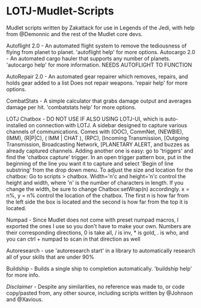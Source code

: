 # LOTJ-Mudlet-Scripts
Mudlet scripts written by Zakattack for use in Legends of the Jedi, with help from @Demonnic and the rest of the Mudlet core devs.

Autoflight 2.0  - An automated flight system to remove the tediousness of flying from planet to planet. 'autoflight help' for more options.
Autocargo 2.0		- An automated cargo hauler that supports any number of planets. 'autocargo help' for more information. NEEDS AUTOFLIGHT TO FUNCTION

AutoRepair 2.0	- An automated gear repairer which removes, repairs, and holds gear added to a list Does not repair weapons. 'repair help' for more options.

CombatStats	  	- A simple calculator that grabs damage output and averages damage per hit. 'combatstats help' for more options.

LOTJ Chatbox   	- DO NOT USE IF ALSO USING LOTJ-UI, which is auto-installed on connection with LOTJ. A sidebar designed to capture various channels of communications. Comes with (OOC), CommNet, (NEWBIE), (IMM), (R|P|C), ( IMM | CHAT ), (RPC), [Incoming Transmission, [Outgoing Transmission, Broadcasting Network, [PLANETARY ALERT, and buzzes as already captured channels. Adding another one is easy: go to 'triggers' and find the 'chatbox capture' trigger. In an open trigger pattern box, put in the beginning of the line you want it to capture and select 'Begin of line substring' from the drop down menu.  To adjust the size and location for the chatbox: Go to scripts > chatbox. Width='n'c and height='n'c control the height and width, where 'n' is the number of characters in length. If you change the width, be sure to change Chatbox:setWrap(n) accordingly. x = n%, y = n% control the location of the chatbox. The first n is how far from the left side the box is located and the second is how far from the top it is located.

Numpad	   	  	- Since Mudlet does not come with preset numpad macros, I exported the ones I use so you don't have to make your own. Numbers are their corresponding directions, 0 is take all, / is inv, * is gold, . is who, and you can ctrl + numpad to scan in that direction as well

Autoresearch		- use 'autoresearch start' in a library to automatically research all of your skills that are under 90%

Buildship       - Builds a single ship to completion automatically. 'buildship help' for more info.

*Disclaimer* - 
Despite any similarities, no reference was made to, or code copy/pasted from, any other source, including scripts written by @Johnson 
and @Xavious.
